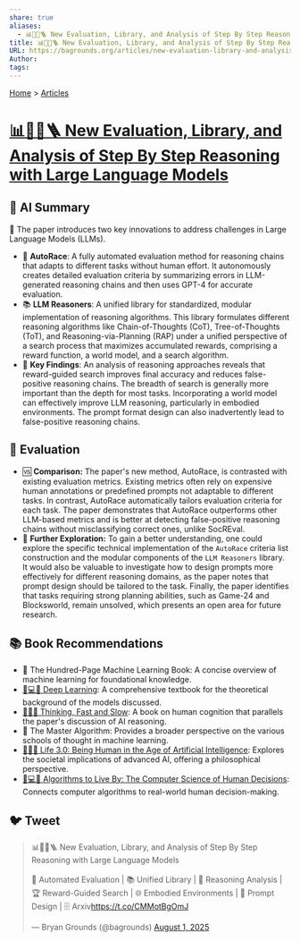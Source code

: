 ```yaml
---
share: true
aliases:
  - 📊🔎🤖🪜 New Evaluation, Library, and Analysis of Step By Step Reasoning with Large Language Models
title: 📊🔎🤖🪜 New Evaluation, Library, and Analysis of Step By Step Reasoning with Large Language Models
URL: https://bagrounds.org/articles/new-evaluation-library-and-analysis-of-step-by-step-reasoning-with-large-language-models
Author: 
tags: 
---
```

[Home](../index.md) > [Articles](./index.md)  
# [📊🔎🤖🪜 New Evaluation, Library, and Analysis of Step By Step Reasoning with Large Language Models](https://arxiv.org/pdf/2404.05221)  
  
## 🤖 AI Summary  
🤖 The paper introduces two key innovations to address challenges in Large Language Models (LLMs).  
* 📄 **AutoRace**: A fully automated evaluation method for reasoning chains that adapts to different tasks without human effort. It autonomously creates detailed evaluation criteria by summarizing errors in LLM-generated reasoning chains and then uses GPT-4 for accurate evaluation.  
* 📚 **LLM Reasoners**: A unified library for standardized, modular implementation of reasoning algorithms. This library formulates different reasoning algorithms like Chain-of-Thoughts (CoT), Tree-of-Thoughts (ToT), and Reasoning-via-Planning (RAP) under a unified perspective of a search process that maximizes accumulated rewards, comprising a reward function, a world model, and a search algorithm.  
* 🧠 **Key Findings**: An analysis of reasoning approaches reveals that reward-guided search improves final accuracy and reduces false-positive reasoning chains. The breadth of search is generally more important than the depth for most tasks. Incorporating a world model can effectively improve LLM reasoning, particularly in embodied environments. The prompt format design can also inadvertently lead to false-positive reasoning chains.  
  
## 🤔 Evaluation  
* 🆚 **Comparison:** The paper's new method, AutoRace, is contrasted with existing evaluation metrics. Existing metrics often rely on expensive human annotations or predefined prompts not adaptable to different tasks. In contrast, AutoRace automatically tailors evaluation criteria for each task. The paper demonstrates that AutoRace outperforms other LLM-based metrics and is better at detecting false-positive reasoning chains without misclassifying correct ones, unlike SocREval.  
* 🔭 **Further Exploration:** To gain a better understanding, one could explore the specific technical implementation of the `AutoRace` criteria list construction and the modular components of the `LLM Reasoners` library. It would also be valuable to investigate how to design prompts more effectively for different reasoning domains, as the paper notes that prompt design should be tailored to the task. Finally, the paper identifies that tasks requiring strong planning abilities, such as Game-24 and Blocksworld, remain unsolved, which presents an open area for future research.  
  
## 📚 Book Recommendations  
* 🧠 The Hundred-Page Machine Learning Book: A concise overview of machine learning for foundational knowledge.  
* [🧠💻🤖 Deep Learning](../books/deep-learning.md): A comprehensive textbook for the theoretical background of the models discussed.  
* [🤔🐇🐢 Thinking, Fast and Slow](../books/thinking-fast-and-slow.md): A book on human cognition that parallels the paper's discussion of AI reasoning.  
* 🤖 The Master Algorithm: Provides a broader perspective on the various schools of thought in machine learning.  
* [🧬👥💾 Life 3.0: Being Human in the Age of Artificial Intelligence](../books/life-3-0.md): Explores the societal implications of advanced AI, offering a philosophical perspective.  
* [🤔💻🧠 Algorithms to Live By: The Computer Science of Human Decisions](../books/algorithms-to-live-by.md): Connects computer algorithms to real-world human decision-making.  
  
## 🐦 Tweet  
<blockquote class="twitter-tweet" data-theme="dark"><p lang="en" dir="ltr">📊🔎🤖🪜 New Evaluation, Library, and Analysis of Step By Step Reasoning with Large Language Models<br><br>🤖 Automated Evaluation | 📚 Unified Library | 🧐 Reasoning Analysis | 🏆 Reward-Guided Search | 🌐 Embodied Environments | 🎯 Prompt Design | 🗄️ Arxiv<a href="https://t.co/CMMotBgOmJ">https://t.co/CMMotBgOmJ</a></p>&mdash; Bryan Grounds (@bagrounds) <a href="https://twitter.com/bagrounds/status/1951090600054497510?ref_src=twsrc%5Etfw">August 1, 2025</a></blockquote> <script async src="https://platform.twitter.com/widgets.js" charset="utf-8"></script>